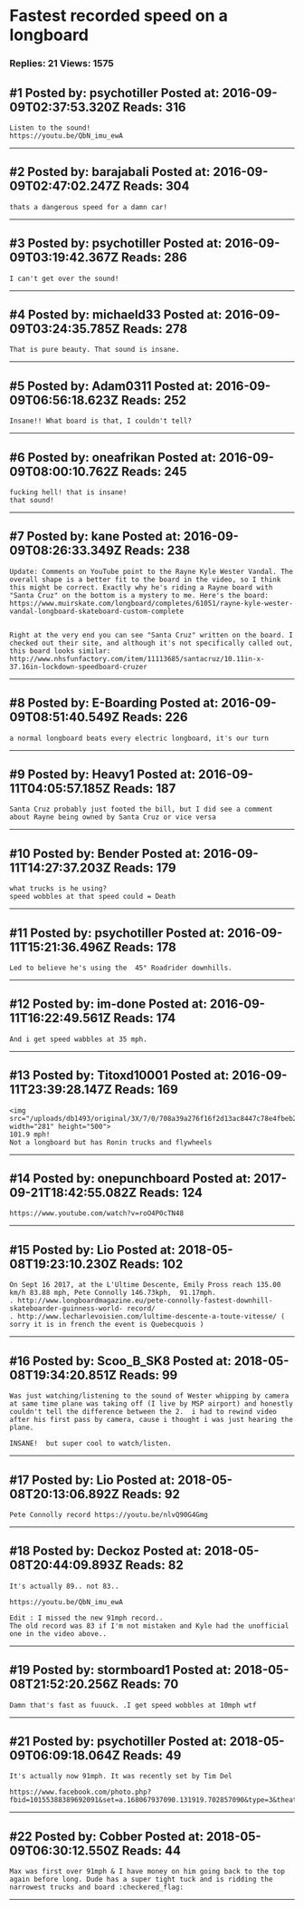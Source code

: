 # Fastest recorded speed on a longboard

### Replies: 21 Views: 1575

## \#1 Posted by: psychotiller Posted at: 2016-09-09T02:37:53.320Z Reads: 316

```
Listen to the sound!
https://youtu.be/QbN_imu_ewA
```

---
## \#2 Posted by: barajabali Posted at: 2016-09-09T02:47:02.247Z Reads: 304

```
thats a dangerous speed for a damn car!
```

---
## \#3 Posted by: psychotiller Posted at: 2016-09-09T03:19:42.367Z Reads: 286

```
I can't get over the sound!
```

---
## \#4 Posted by: michaeld33 Posted at: 2016-09-09T03:24:35.785Z Reads: 278

```
That is pure beauty. That sound is insane.
```

---
## \#5 Posted by: Adam0311 Posted at: 2016-09-09T06:56:18.623Z Reads: 252

```
Insane!! What board is that, I couldn't tell?
```

---
## \#6 Posted by: oneafrikan Posted at: 2016-09-09T08:00:10.762Z Reads: 245

```
fucking hell! that is insane! 
that sound!
```

---
## \#7 Posted by: kane Posted at: 2016-09-09T08:26:33.349Z Reads: 238

```
Update: Comments on YouTube point to the Rayne Kyle Wester Vandal. The overall shape is a better fit to the board in the video, so I think this might be correct. Exactly why he's riding a Rayne board with "Santa Cruz" on the bottom is a mystery to me. Here's the board: https://www.muirskate.com/longboard/completes/61051/rayne-kyle-wester-vandal-longboard-skateboard-custom-complete


Right at the very end you can see "Santa Cruz" written on the board. I checked out their site, and although it's not specifically called out, this board looks similar: http://www.nhsfunfactory.com/item/11113685/santacruz/10.11in-x-37.16in-lockdown-speedboard-cruzer
```

---
## \#8 Posted by: E-Boarding Posted at: 2016-09-09T08:51:40.549Z Reads: 226

```
a normal longboard beats every electric longboard, it's our turn
```

---
## \#9 Posted by: Heavy1 Posted at: 2016-09-11T04:05:57.185Z Reads: 187

```
Santa Cruz probably just footed the bill, but I did see a comment about Rayne being owned by Santa Cruz or vice versa
```

---
## \#10 Posted by: Bender Posted at: 2016-09-11T14:27:37.203Z Reads: 179

```
what trucks is he using?
speed wobbles at that speed could = Death
```

---
## \#11 Posted by: psychotiller Posted at: 2016-09-11T15:21:36.496Z Reads: 178

```
Led to believe he's using the  45° Roadrider downhills.
```

---
## \#12 Posted by: im-done Posted at: 2016-09-11T16:22:49.561Z Reads: 174

```
And i get speed wabbles at 35 mph.
```

---
## \#13 Posted by: Titoxd10001 Posted at: 2016-09-11T23:39:28.147Z Reads: 169

```
<img src="/uploads/db1493/original/3X/7/0/708a39a276f16f2d13ac8447c78e4fbeb2e272db.png" width="281" height="500">
101.9 mph! 
Not a longboard but has Ronin trucks and flywheels
```

---
## \#14 Posted by: onepunchboard Posted at: 2017-09-21T18:42:55.082Z Reads: 124

```
https://www.youtube.com/watch?v=roO4P0cTN48
```

---
## \#15 Posted by: Lio Posted at: 2018-05-08T19:23:10.230Z Reads: 102

```
On Sept 16 2017, at the L'Ultime Descente, Emily Pross reach 135.00 km/h 83.88 mph, Pete Connolly 146.73kph,  91.17mph.
. http://www.longboardmagazine.eu/pete-connolly-fastest-downhill-skateboarder-guinness-world- record/
. http://www.lecharlevoisien.com/lultime-descente-a-toute-vitesse/ ( sorry it is in french the event is Quebecquois )
```

---
## \#16 Posted by: Scoo_B_SK8 Posted at: 2018-05-08T19:34:20.851Z Reads: 99

```
Was just watching/listening to the sound of Wester whipping by camera at same time plane was taking off (I live by MSP airport) and honestly couldn't tell the difference between the 2.  i had to rewind video after his first pass by camera, cause i thought i was just hearing the plane. 

INSANE!  but super cool to watch/listen.
```

---
## \#17 Posted by: Lio Posted at: 2018-05-08T20:13:06.892Z Reads: 92

```
Pete Connolly record https://youtu.be/nlvQ90G4Gmg
```

---
## \#18 Posted by: Deckoz Posted at: 2018-05-08T20:44:09.893Z Reads: 82

```
It's actually 89.. not 83..

https://youtu.be/QbN_imu_ewA

Edit : I missed the new 91mph record..
The old record was 83 if I'm not mistaken and Kyle had the unofficial one in the video above..
```

---
## \#19 Posted by: stormboard1 Posted at: 2018-05-08T21:52:20.256Z Reads: 70

```
Damn that's fast as fuuuck. .I get speed wobbles at 10mph wtf
```

---
## \#21 Posted by: psychotiller Posted at: 2018-05-09T06:09:18.064Z Reads: 49

```
It's actually now 91mph. It was recently set by Tim Del

https://www.facebook.com/photo.php?fbid=10155388389692091&set=a.168067937090.131919.702857090&type=3&theater
```

---
## \#22 Posted by: Cobber Posted at: 2018-05-09T06:30:12.550Z Reads: 44

```
Max was first over 91mph & I have money on him going back to the top again before long. Dude has a super tight tuck and is ridding the narrowest trucks and board :checkered_flag:
```

---
